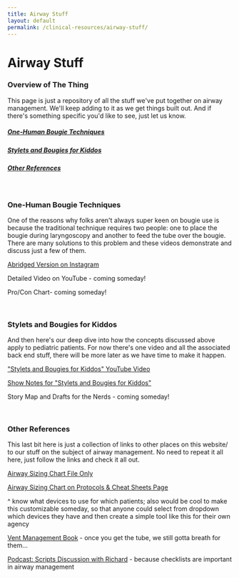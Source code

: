 ```yaml
---
title: Airway Stuff
layout: default
permalink: /clinical-resources/airway-stuff/
---
```


# Airway Stuff

### Overview of The Thing

This page is just a repository of all the stuff we've put together on airway management.  We'll keep adding to it as we get things built out.  And if there's something specific you'd like to see, just let us know.

<h5><a href="#one-human">One-Human Bougie Techniques</a></h5>
<h5><a href="#stylets">Stylets and Bougies for Kiddos</a></h5>
<h5><a href="#references">Other References</a></h5>

<br>

<h3 id="one-human">One-Human Bougie Techniques</h3>

One of the reasons why folks aren't always super keen on bougie use is because the traditional technique requires two people: one to place the bougie during laryngoscopy and another to feed the tube over the bougie.  There are many solutions to this problem and these videos demonstrate and discuss just a few of them.

[Abridged Version on Instagram](https://www.instagram.com/p/CRcbllKL4_g/)

Detailed Video on YouTube - coming someday!

Pro/Con Chart- coming someday!

<br>

<h3 id="stylets">Stylets and Bougies for Kiddos</h3>

And then here's our deep dive into how the concepts discussed above apply to pediatric patients.  For now there's one video and all the associated back end stuff, there will be more later as we have time to make it happen.

[​"Stylets and Bougies for Kiddos" YouTube Video](https://youtu.be/in8RQ8yzBU0)

[Show Notes for "Stylets and Bougies for Kiddos"](https://www.rykerrmedical.com/show-notes-pedi-video)

Story Map and Drafts for the Nerds - coming someday!

<br>

<h3 id="references">Other References</h3>

This last bit here is just a collection of links to other places on this website/ to our stuff on the subject of airway management.  No need to repeat it all here, just follow the links and check it all out.

[Airway Sizing Chart File Only](https://raw.githubusercontent.com/rykerrmedical/website-files/main/images/protocols-and-cheat-sheets/airway-device-sizing-chart.jpeg) 

[Airway Sizing Chart on Protocols & Cheat Sheets Page](https://www.rykerrmedical.com/clinical-resources/protocols-and-cheat-sheets/#airway-sizes)

^ know what devices to use for which patients; also would be cool to make this customizable someday, so that anyone could select from dropdown which devices they have and then create a simple tool like this for their own agency

[Vent Management Book](https://www.rykerrmedical.com/clinical-resources/vent-management/) - once you get the tube, we still gotta breath for them...

[Podcast: Scripts Discussion with Richard](https://www.rykerrmedical.com/podcast/#scripts-discussion-with-richard) - because checklists are important in airway management





